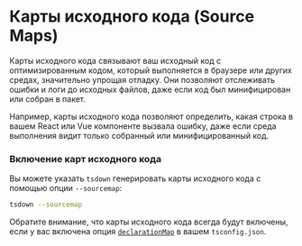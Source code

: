 # Карты исходного кода (Source Maps)

Карты исходного кода связывают ваш исходный код с оптимизированным кодом, который выполняется в браузере или других средах, значительно упрощая отладку. Они позволяют отслеживать ошибки и логи до исходных файлов, даже если код был минифицирован или собран в пакет.

Например, карты исходного кода позволяют определить, какая строка в вашем React или Vue компоненте вызвала ошибку, даже если среда выполнения видит только собранный или минифицированный код.

### Включение карт исходного кода

Вы можете указать `tsdown` генерировать карты исходного кода с помощью опции `--sourcemap`:

```bash
tsdown --sourcemap
```

Обратите внимание, что карты исходного кода всегда будут включены, если у вас включена опция [`declarationMap`](https://www.typescriptlang.org/tsconfig/#declarationMap) в вашем `tsconfig.json`.
